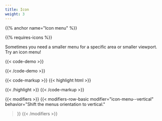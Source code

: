 ```yaml
---
title: Icon
weight: 3
---
```

{{% anchor name="Icon menu" %}}

<div class="mb-4">
{{% requires-icons %}} 
</div>

Sometimes you need a smaller menu for a specific area or smaller viewport. Try an icon menu!

{{< code-demo >}}
<div class="icon-menu">
  <div class="icon-menu__item">
    <a class="icon-menu__action">
      <i class="pi-edit"></i>
    </a>
  </div>
  <div class="icon-menu__item">
    <a class="icon-menu__action">
      <i class="pi-clock"></i>
    </a>
  </div>
  <div class="icon-menu__item">
    <a class="icon-menu__action">
      <i class="pi-trash"></i>
    </a>
  </div>
</div>
{{< /code-demo >}}

{{< code-markup >}}
{{< highlight html >}}
<div class="icon-menu">
  <div class="icon-menu__item">
    <a href="" class="icon-menu__action">
      <i class="pi-edit"></i>
    </a>
  </div>
  <div class="icon-menu__item">
    <a href="" class="icon-menu__action">
      <i class="pi-clock"></i>
    </a>
  </div>
  <div class="icon-menu__item">
    <a href="" class="icon-menu__action">
      <i class="pi-trash"></i>
    </a>
  </div>
</div>
{{< /highlight >}}
{{< /code-markup >}} 

{{< modifiers >}}
{{< modifiers-row-basic 
  modifier="icon-menu--vertical" 
  behavior="Shift the menus orientation to vertical." 
>}}
{{< /modifiers >}}
